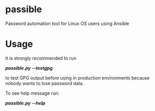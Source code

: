 # passible
Password automation tool for Linux OS users using Ansible

# Usage
It is strongly recommended to run

**_passible.py --testgpg_**

to test GPG output before using in production environments because nobody wants to lose password data.

To see help message run:

**_passible.py --help_**
